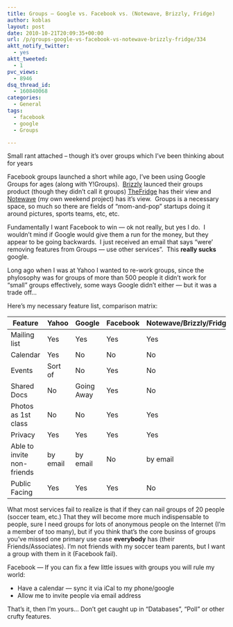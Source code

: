 ```yaml
---
title: Groups – Google vs. Facebook vs. (Notewave, Brizzly, Fridge)
author: koblas
layout: post
date: 2010-10-21T20:09:35+00:00
url: /p/groups-google-vs-facebook-vs-notewave-brizzly-fridge/334
aktt_notify_twitter:
  - yes
aktt_tweeted:
  - 1
pvc_views:
  - 8946
dsq_thread_id:
  - 160840068
categories:
  - General
tags:
  - facebook
  - google
  - Groups

---
```

Small rant attached &#8211; though it&#8217;s over groups which I&#8217;ve been thinking about for years

Facebook groups launched a short while ago, I&#8217;ve been using Google Groups for ages (along with Y!Groups).  [Brizzly][1] launced their groups product (though they didn&#8217;t call it groups) [TheFridge][2] has their view and [Notewave][3] (my own weekend project) has it&#8217;s view.  Groups is a necessary space, so much so there are fields of &#8220;mom-and-pop&#8221; startups doing it around pictures, sports teams, etc, etc.

Fundamentally I want Facebook to win &#8212; ok not really, but yes I do.  I wouldn&#8217;t mind if Google would give them a run for the money, but they appear to be going backwards.  I just received an email that says &#8220;were&#8217; removing features from Groups &#8212; use other services&#8221;.  This **really sucks** google.

Long ago when I was at Yahoo I wanted to re-work groups, since the phylosophy was for groups of more than 500 people it didn&#8217;t work for &#8220;small&#8221; groups effectively, some ways Google didn&#8217;t either &#8212; but it was a trade off&#8230;

Here&#8217;s my necessary feature list, comparison matrix:


Feature                     | Yahoo       | Google      | Facebook    | Notewave/Brizzly/Fridge
----------------------------|-------------|-------------|-------------|--------------------------
Mailing list                | Yes         | Yes         | Yes         | Yes
Calendar                    | Yes         | No          | No          | No
Events                      | Sort of     | No          | Yes         | No
Shared Docs                 | No          | Going Away  | Yes         | No
Photos as 1st class         | No          | No          | Yes         | Yes
Privacy                     | Yes         | Yes         | Yes         | Yes
Able to invite non-friends  | by email    | by email    | No          | by email
Public Facing               | Yes         | Yes         | Yes         | No

What most services fail to realize is that if they can nail groups of 20 people (soccer team, etc.) That they will become more much indispensable to people, sure I need groups for lots of anonymous people on the Internet (I&#8217;m a member of too many), but if you think that&#8217;s the core businss of groups you&#8217;ve missed one primary use case **everybody** has (their Friends/Associates). I&#8217;m not friends with my soccer team parents, but I want a group with them in it (Facebook fail).

Facebook &#8212; If you can fix a few little issues with groups you will rule my world:

  * Have a calendar &#8212; sync it via iCal to my phone/google
  * Allow me to invite people via email address

That&#8217;s it, then I&#8217;m yours&#8230; Don&#8217;t get caught up in &#8220;Databases&#8221;, &#8220;Poll&#8221; or other crufty features.

 [1]: http://brizzly.com
 [2]: http://frid.ge/
 [3]: http://notewave.com
